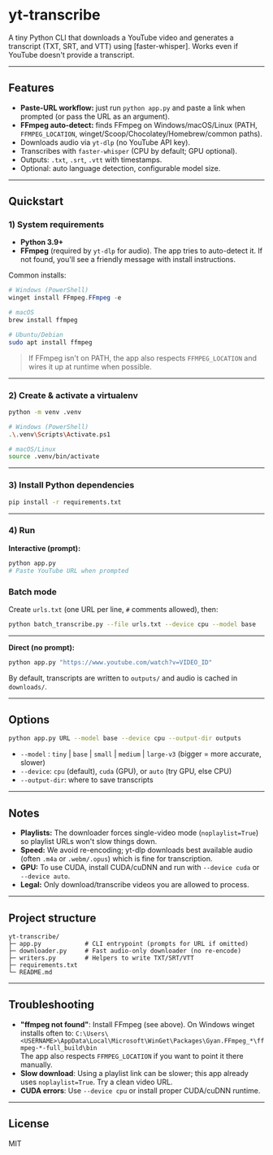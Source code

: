 
# yt-transcribe

A tiny Python CLI that downloads a YouTube video and generates a transcript (TXT, SRT, and VTT) using [faster-whisper]. Works even if YouTube doesn't provide a transcript.

---

## Features
- **Paste-URL workflow:** just run `python app.py` and paste a link when prompted (or pass the URL as an argument).
- **FFmpeg auto-detect:** finds FFmpeg on Windows/macOS/Linux (PATH, `FFMPEG_LOCATION`, winget/Scoop/Chocolatey/Homebrew/common paths).
- Downloads audio via `yt-dlp` (no YouTube API key).
- Transcribes with `faster-whisper` (CPU by default; GPU optional).
- Outputs: `.txt`, `.srt`, `.vtt` with timestamps.
- Optional: auto language detection, configurable model size.

---

## Quickstart

### 1) System requirements
- **Python 3.9+**
- **FFmpeg** (required by `yt-dlp` for audio). The app tries to auto-detect it. If not found, you'll see a friendly message with install instructions.

Common installs:
```powershell
# Windows (PowerShell)
winget install FFmpeg.FFmpeg -e
```
```bash
# macOS
brew install ffmpeg

# Ubuntu/Debian
sudo apt install ffmpeg
```

> If FFmpeg isn't on PATH, the app also respects `FFMPEG_LOCATION` and wires it up at runtime when possible.

---

### 2) Create & activate a virtualenv
```bash
python -m venv .venv

# Windows (PowerShell)
.\.venv\Scripts\Activate.ps1

# macOS/Linux
source .venv/bin/activate
```

---

### 3) Install Python dependencies
```bash
pip install -r requirements.txt
```

---

### 4) Run
**Interactive (prompt):**
```bash
python app.py
# Paste YouTube URL when prompted
```
### Batch mode
Create `urls.txt` (one URL per line, `#` comments allowed), then:

```bash
python batch_transcribe.py --file urls.txt --device cpu --model base
```
---

**Direct (no prompt):**
```bash
python app.py "https://www.youtube.com/watch?v=VIDEO_ID"
```

By default, transcripts are written to `outputs/` and audio is cached in `downloads/`.

---

## Options
```bash
python app.py URL --model base --device cpu --output-dir outputs
```
- `--model` : `tiny` | `base` | `small` | `medium` | `large-v3` (bigger = more accurate, slower)
- `--device`: `cpu` (default), `cuda` (GPU), or `auto` (try GPU, else CPU)
- `--output-dir`: where to save transcripts

---

## Notes
- **Playlists:** The downloader forces single-video mode (`noplaylist=True`) so playlist URLs won't slow things down.
- **Speed:** We avoid re-encoding; yt-dlp downloads best available audio (often `.m4a` or `.webm/.opus`) which is fine for transcription.
- **GPU:** To use CUDA, install CUDA/cuDNN and run with `--device cuda` or `--device auto`.
- **Legal:** Only download/transcribe videos you are allowed to process.

---

## Project structure
```
yt-transcribe/
├─ app.py            # CLI entrypoint (prompts for URL if omitted)
├─ downloader.py     # Fast audio-only downloader (no re-encode)
├─ writers.py        # Helpers to write TXT/SRT/VTT
├─ requirements.txt
└─ README.md
```

---

## Troubleshooting
- **"ffmpeg not found"**: Install FFmpeg (see above). On Windows winget installs often to:
  `C:\Users\<USERNAME>\AppData\Local\Microsoft\WinGet\Packages\Gyan.FFmpeg_*\ffmpeg-*-full_build\bin`  
  The app also respects `FFMPEG_LOCATION` if you want to point it there manually.
- **Slow download**: Using a playlist link can be slower; this app already uses `noplaylist=True`. Try a clean video URL.
- **CUDA errors**: Use `--device cpu` or install proper CUDA/cuDNN runtime.

---

## License
MIT
